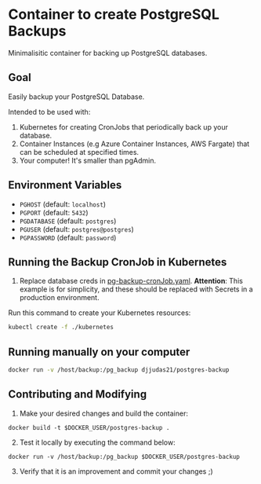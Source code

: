 # Container to create PostgreSQL Backups
Minimalisitic container for backing up PostgreSQL databases. 

## Goal

Easily backup your PostgreSQL Database. 

Intended to be used with: 
1. Kubernetes for creating CronJobs that periodically back up your database.
2. Container Instances (e.g Azure Container Instances, AWS Fargate) that can be scheduled at specified times.
3. Your computer! It's smaller than pgAdmin.  

## Environment Variables

* `PGHOST` (default: `localhost`)
* `PGPORT` (default: `5432`)
* `PGDATABASE` (default: `postgres`)
* `PGUSER` (default: `postgres@postgres`)
* `PGPASSWORD` (default: `password`)

## Running the Backup CronJob in Kubernetes

1. Replace database creds in [pg-backup-cronJob.yaml](./kubernetes/pg-backup-cronJob.yaml).
**Attention**: This example is for simplicity, and these should be replaced with Secrets in a production environment.

Run this command to create your Kubernetes resources:

```sh
kubectl create -f ./kubernetes
```

## Running manually on your computer

```sh
docker run -v /host/backup:/pg_backup djjudas21/postgres-backup
```

## Contributing and Modifying

1. Make your desired changes and build the container:

`docker build -t $DOCKER_USER/postgres-backup .`

2. Test it locally by executing the command below:

`docker run -v /host/backup:/pg_backup $DOCKER_USER/postgres-backup`

3. Verify that it is an improvement and commit your changes ;)
